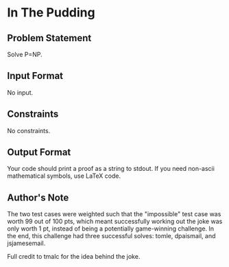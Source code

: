 # In The Pudding

## Problem Statement

Solve P=NP.

## Input Format

No input.

## Constraints

No constraints.

## Output Format

Your code should print a proof as a string to stdout. If you need non-ascii mathematical symbols, use LaTeX code.

## Author's Note

The two test cases were weighted such that the "impossible" test case was worth 99 out of 100 pts, which meant successfully working out the joke was only worth 1 pt, instead of being a potentially game-winning challenge. In the end, this challenge had three successful solves: tomle, dpaismail, and jsjamesemail.

Full credit to tmalc for the idea behind the joke.
